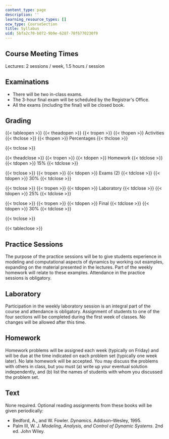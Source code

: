 ```yaml
---
content_type: page
description: ''
learning_resource_types: []
ocw_type: CourseSection
title: Syllabus
uid: 5bfa2c70-b072-9b9e-6287-78f6770230f9
---
```


Course Meeting Times
--------------------

Lectures: 2 sessions / week, 1.5 hours / session

Examinations
------------

*   There will be two in-class exams.
*   The 3-hour final exam will be scheduled by the Registrar's Office.
*   All the exams (including the final) will be closed book.

Grading
-------

{{< tableopen >}}
{{< theadopen >}}
{{< tropen >}}
{{< thopen >}}
Activities
{{< thclose >}}
{{< thopen >}}
Percentages
{{< thclose >}}

{{< trclose >}}

{{< theadclose >}}
{{< tropen >}}
{{< tdopen >}}
Homework
{{< tdclose >}}
{{< tdopen >}}
15%
{{< tdclose >}}

{{< trclose >}}
{{< tropen >}}
{{< tdopen >}}
Exams (2)
{{< tdclose >}}
{{< tdopen >}}
30%
{{< tdclose >}}

{{< trclose >}}
{{< tropen >}}
{{< tdopen >}}
Laboratory
{{< tdclose >}}
{{< tdopen >}}
25%
{{< tdclose >}}

{{< trclose >}}
{{< tropen >}}
{{< tdopen >}}
Final
{{< tdclose >}}
{{< tdopen >}}
30%
{{< tdclose >}}

{{< trclose >}}

{{< tableclose >}}

  

Practice Sessions
-----------------

The purpose of the practice sessions will be to give students experience in modeling and computational aspects of dynamics by working out examples, expanding on the material presented in the lectures. Part of the weekly homework will relate to these examples. Attendance in the practice sessions is obligatory.

Laboratory
----------

Participation in the weekly laboratory session is an integral part of the course and attendance is obligatory. Assignment of students to one of the four sections will be completed during the first week of classes. No changes will be allowed after this time.

Homework
--------

Homework problems will be assigned each week (typically on Friday) and will be due at the time indicated on each problem set (typically one week later). No late homework will be accepted. You may discuss the problems with others in class, but you must (a) write up your eventual solution independently, and (b) list the names of students with whom you discussed the problem set.

Text
----

None required. Optional reading assignments from these books will be given periodically:

*   Bedford, A., and W. Fowler. _Dynamics_. Addison–Wesley, 1995.
*   Palm III, W. J. _Modeling, Analysis, and Control of Dynamic Systems_. 2nd ed. John Wiley.
